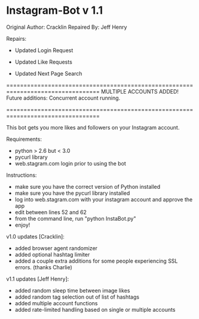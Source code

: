 Instagram-Bot v 1.1
===============================
Original Author: Cracklin                   Repaired By: Jeff Henry

Repairs:

- Updated Login Request

- Updated Like Requests

- Updated Next Page Search

=================================================================================
MULTIPLE ACCOUNTS ADDED! Future additions: Concurrent account running.

=================================================================================

This bot gets you more likes and followers on your Instagram account.

Requirements:
- python > 2.6 but < 3.0
- pycurl library
- web.stagram.com login prior to using the bot

Instructions:
- make sure you have the correct version of Python installed
- make sure you have the pycurl library installed
- log into web.stagram.com with your instagram account and approve the app
- edit between lines 52 and 62
- from the command line, run "python InstaBot.py"
- enjoy!

v1.0 updates [Cracklin]:
- added browser agent randomizer
- added optional hashtag limiter
- added a couple extra additions for some people experiencing SSL errors. (thanks Charlie)

v1.1 updates [Jeff Henry]:
- added random sleep time between image likes
- added random tag selection out of list of hashtags
- added multiple account functions
- added rate-limited handling based on single or multiple accounts
